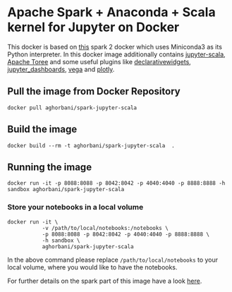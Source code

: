 # Apache Spark + Anaconda + Scala kernel for Jupyter on Docker 

This docker is based on [this](https://hub.docker.com/r/aghorbani/spark-miniconda) spark 2 docker which uses Miniconda3 as its Python interpreter. In this docker image additionally contains [jupyter-scala](https://github.com/alexarchambault/jupyter-scala), [Apache Toree](https://github.com/apache/incubator-toree) and some useful plugins like [declarativewidgets](https://github.com/jupyter-incubator/declarativewidgets), [jupyter_dashboards](https://github.com/jupyter-incubator/dashboards), [vega](https://github.com/vega/ipyvega) and [plotly](https://plot.ly/python/getting-started/).  

## Pull the image from Docker Repository

```
docker pull aghorbani/spark-jupyter-scala
```

## Build the image

```
docker build --rm -t aghorbani/spark-jupyter-scala  .
```

## Running the image

```
docker run -it -p 8088:8088 -p 8042:8042 -p 4040:4040 -p 8888:8888 -h sandbox aghorbani/spark-jupyter-scala
```

### Store your notebooks in a local volume

```
docker run -it \
           -v /path/to/local/notebooks:/notebooks \
           -p 8088:8088 -p 8042:8042 -p 4040:4040 -p 8888:8888 \
           -h sandbox \
           aghorbani/spark-jupyter-scala
```

In the above command please replace `/path/to/local/notebooks` to your local volume, 
where you would like to have the notebooks.

For further details on the spark part of this image have a look [here](https://hub.docker.com/r/aghorbani/spark).

